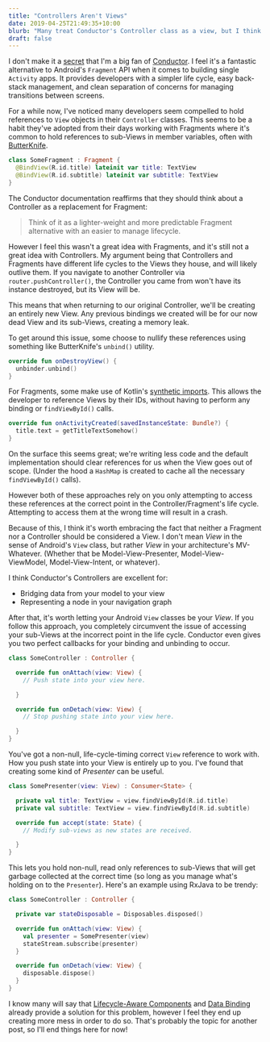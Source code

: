 ```yaml
---
title: "Controllers Aren't Views"
date: 2019-04-25T21:49:35+10:00
blurb: "Many treat Conductor's Controller class as a view, but I think that has issues."
draft: false
---
```


I don't make it a [secret](https://chrishorner.codes/presentation/conductor-architecture-discussion/) that I'm a big fan
of [Conductor](https://github.com/bluelinelabs/Conductor). I feel it's a fantastic alternative to Android's `Fragment`
API when it comes to building single `Activity` apps. It provides developers with a simpler life cycle, easy back-stack
management, and clean separation of concerns for managing transitions between screens.

For a while now, I've noticed many developers seem compelled to hold references to `View` objects in their `Controller` classes. This seems to be a habit they've adopted from their days working with Fragments where it's common to hold references to sub-Views in member variables, often with [ButterKnife](https://jakewharton.github.io/butterknife/).

```kotlin
class SomeFragment : Fragment {
  @BindView(R.id.title) lateinit var title: TextView
  @BindView(R.id.subtitle) lateinit var subtitle: TextView
}
```

The Conductor documentation reaffirms that they should think about a Controller as a replacement for Fragment:

> Think of it as a lighter-weight and more predictable Fragment alternative with an easier to manage lifecycle.

However I feel this wasn't a great idea with Fragments, and it's still not a great idea with Controllers. My argument
being that Controllers and Fragments have different life cycles to the Views they house, and will likely outlive them.
If you navigate to another Controller via `router.pushController()`, the Controller you came from won't have its
instance destroyed, but its View will be.

This means that when returning to our original Controller, we'll be creating an entirely new View. Any previous bindings
we created will be for our now dead View and its sub-Views, creating a memory leak.

To get around this issue, some choose to nullify these references using something like ButterKnife's `unbind()` utility.

```kotlin
override fun onDestroyView() {
  unbinder.unbind()
}
```

For Fragments, some make use of Kotlin's
[synthetic imports](https://kotlinlang.org/docs/tutorials/android-plugin.html#importing-synthetic-properties). This
allows the developer to reference Views by their IDs, without having to perform any binding or `findViewById()` calls.

```kotlin
override fun onActivityCreated(savedInstanceState: Bundle?) {
  title.text = getTitleTextSomehow()
}
```

On the surface this seems great; we're writing less code and the default implementation should clear references for us
when the View goes out of scope. (Under the hood a `HashMap` is created to cache all the necessary `findViewById()`
calls).

However both of these approaches rely on you only attempting to access these references at the correct point in the Controller/Fragment's life cycle. Attempting to access them at the wrong time will result in a crash.

Because of this, I think it's worth embracing the fact that neither a Fragment nor a Controller should be considered a
View. I don't mean _View_ in the sense of Android's `View` class, but rather _View_ in your architecture's MV-Whatever.
(Whether that be Model-View-Presenter, Model-View-ViewModel, Model-View-Intent, or whatever).

I think Conductor's Controllers are excellent for:

 - Bridging data from your model to your view
 - Representing a node in your navigation graph

After that, it's worth letting your Android `View` classes be your _View_. If you follow this approach, you completely
circumvent the issue of accessing your sub-Views at the incorrect point in the life cycle. Conductor even gives you two
perfect callbacks for your binding and unbinding to occur.

```kotlin
class SomeController : Controller {

  override fun onAttach(view: View) {
    // Push state into your view here.

  }

  override fun onDetach(view: View) {
    // Stop pushing state into your view here.

  }
}
```

You've got a non-null, life-cycle-timing correct `View` reference to work with. How you push state into your View is
entirely up to you. I've found that creating some kind of _Presenter_ can be useful.

```kotlin
class SomePresenter(view: View) : Consumer<State> {

  private val title: TextView = view.findViewById(R.id.title)
  private val subtitle: TextView = view.findViewById(R.id.subtitle)

  override fun accept(state: State) {
    // Modify sub-views as new states are received.

  }
}
```

This lets you hold non-null, read only references to sub-Views that will get garbage collected at the correct time
(so long as you manage what's holding on to the `Presenter`). Here's an example using RxJava to be trendy:

```kotlin
class SomeController : Controller {

  private var stateDisposable = Disposables.disposed()

  override fun onAttach(view: View) {
    val presenter = SomePresenter(view)
    stateStream.subscribe(presenter)
  }

  override fun onDetach(view: View) {
    disposable.dispose()
  }
}
```

I know many will say that
[Lifecycle-Aware Components](https://developer.android.com/topic/libraries/architecture/lifecycle) and
[Data Binding](https://developer.android.com/topic/libraries/data-binding) already provide a solution for this problem,
however I feel they end up creating more mess in order to do so. That's probably the topic for another post, so I'll end
things here for now!
